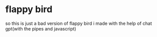 # flappy bird
so this is just a bad version of flappy bird i made with the help of chat gpt(with the pipes and javascript)
